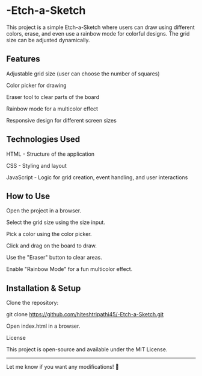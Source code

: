 # -Etch-a-Sketch

This project is a simple Etch-a-Sketch where users can draw using different colors, erase, and even use a rainbow mode for colorful designs. The grid size can be adjusted dynamically.

## Features

Adjustable grid size (user can choose the number of squares)

Color picker for drawing

Eraser tool to clear parts of the board

Rainbow mode for a multicolor effect

Responsive design for different screen sizes

## Technologies Used

HTML - Structure of the application

CSS - Styling and layout

JavaScript - Logic for grid creation, event handling, and user interactions

## How to Use

Open the project in a browser.

Select the grid size using the size input.

Pick a color using the color picker.

Click and drag on the board to draw.

Use the "Eraser" button to clear areas.

Enable "Rainbow Mode" for a fun multicolor effect.


## Installation & Setup

Clone the repository:

git clone https://github.com/hiteshtripathi45/-Etch-a-Sketch.git

Open index.html in a browser.


License

This project is open-source and available under the MIT License.

---

Let me know if you want any modifications! 🚀